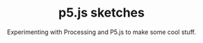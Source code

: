 
<h1 align="center">p5.js sketches</h1>
<p align="center">
Experimenting with Processing and P5.js to make some cool stuff.
</p>

